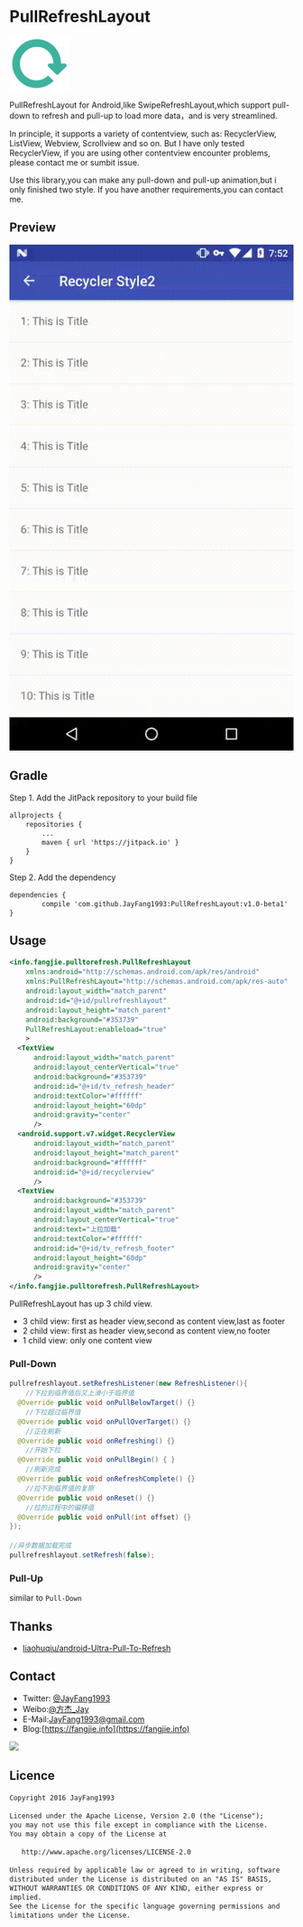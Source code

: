 # PullRefreshLayout
![](images/icon.png)

PullRefreshLayout for Android,like SwipeRefreshLayout,which support pull-down to refresh and pull-up to load more data，and is very streamlined.

In principle, it supports a variety of contentview, such as: RecyclerView, ListView, Webview, Scrollview and so on. But I have only tested RecyclerView, if you are using other contentview encounter problems, please contact me or sumbit issue.

Use this library,you can make any pull-down and pull-up animation,but i only finished two style. If you have another requirements,you can contact me.

## Preview
![](images/art.gif)

## Gradle
Step 1. Add the JitPack repository to your build file
```
allprojects {
	repositories {
		...
		maven { url 'https://jitpack.io' }
	}
}
```
Step 2. Add the dependency
```
dependencies {
        compile 'com.github.JayFang1993:PullRefreshLayout:v1.0-beta1'
}
```

## Usage

```xml
<info.fangjie.pulltorefresh.PullRefreshLayout
    xmlns:android="http://schemas.android.com/apk/res/android"
    xmlns:PullRefreshLayout="http://schemas.android.com/apk/res-auto"
    android:layout_width="match_parent"
    android:id="@+id/pullrefreshlayout"
    android:layout_height="match_parent"
    android:background="#353739"
    PullRefreshLayout:enableload="true"
    >
  <TextView
      android:layout_width="match_parent"
      android:layout_centerVertical="true"
      android:background="#353739"
      android:id="@+id/tv_refresh_header"
      android:textColor="#ffffff"
      android:layout_height="60dp"
      android:gravity="center"
      />
  <android.support.v7.widget.RecyclerView
      android:layout_width="match_parent"
      android:layout_height="match_parent"
      android:background="#ffffff"
      android:id="@+id/recyclerview"
      />
  <TextView
      android:background="#353739"
      android:layout_width="match_parent"
      android:layout_centerVertical="true"
      android:text="上拉加载"
      android:textColor="#ffffff"
      android:id="@+id/tv_refresh_footer"
      android:layout_height="60dp"
      android:gravity="center"
      />
</info.fangjie.pulltorefresh.PullRefreshLayout>
```
PullRefreshLayout has up 3 child view.
* 3 child view: first as header view,second as content view,last as footer
* 2 child view: first as header view,second as content view,no footer
* 1 child view: only one content view

### Pull-Down
```java
pullrefreshlayout.setRefreshListener(new RefreshListener(){
    //下拉到临界值后又上滑小于临界值
  @Override public void onPullBelowTarget() {}
    //下拉超过临界值
  @Override public void onPullOverTarget() {}
    //正在刷新
  @Override public void onRefreshing() {}
    //开始下拉
  @Override public void onPullBegin() { }
    //刷新完成
  @Override public void onRefreshComplete() {}
    //拉不到临界值的复原
  @Override public void onReset() {}
    //拉的过程中的偏移值
  @Override public void onPull(int offset) {}
});

//异步数据加载完成
pullrefreshlayout.setRefresh(false);
```

### Pull-Up
similar to `Pull-Down`

## Thanks
* [liaohuqiu/android-Ultra-Pull-To-Refresh](https://github.com/liaohuqiu/android-Ultra-Pull-To-Refresh)

## Contact
* Twitter: [@JayFang1993](https://twitter.com/jayfang1993)
* Weibo:[@方杰_Jay](http://weibo.com/ncuitstudent/)
* E-Mail:[JayFang1993@gmail.com](mailto:jayfang1993@gmail.com)
* Blog:[https://fangjie.info](https://fangjie.info)

![](https://ww2.sinaimg.cn/large/8c7a19d3jw1f9lyza342gj2076076wex.jpg)

## Licence

```
Copyright 2016 JayFang1993

Licensed under the Apache License, Version 2.0 (the "License");
you may not use this file except in compliance with the License.
You may obtain a copy of the License at

   http://www.apache.org/licenses/LICENSE-2.0

Unless required by applicable law or agreed to in writing, software
distributed under the License is distributed on an "AS IS" BASIS,
WITHOUT WARRANTIES OR CONDITIONS OF ANY KIND, either express or implied.
See the License for the specific language governing permissions and
limitations under the License.
```


